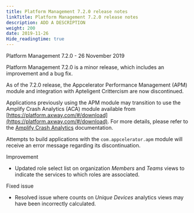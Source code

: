 ```yaml
---
title: Platform Management 7.2.0 release notes
linkTitle: Platform Management 7.2.0 release notes
description: ADD A DESCRIPTION
weight: 200
date: 2019-11-26
Hide_readingtime: true
---
```


Platform Management 7.2.0 - 26 November 2019

Platform Management 7.2.0 is a minor release, which includes an improvement and a bug fix.

As of the 7.2.0 release, the Appcelerator Performance Management (APM) module and integration with Apteligent Crittercism are now discontinued.

Applications previously using the APM module may transition to use the Amplify Crash Analytics (ACA) module available from [https://platform.axway.com/#/download](https://platform.axway.com/#/download). For more details, please refer to the [Amplify Crash Analytics](https://docs.axway.com/bundle/AMPLIFY_Appcelerator_Services_allOS_en/page/amplify_crash_analytics.html) documentation.

Attempts to build applications with the `com.appcelerator.apm` module will receive an error message regarding its discontinuation.

Improvement

* Updated role select list on organization _Members_ and _Teams_ views to indicate the services to which roles are associated.

Fixed issue

* Resolved issue where counts on _Unique Devices_ analytics views may have been incorrectly calculated.
